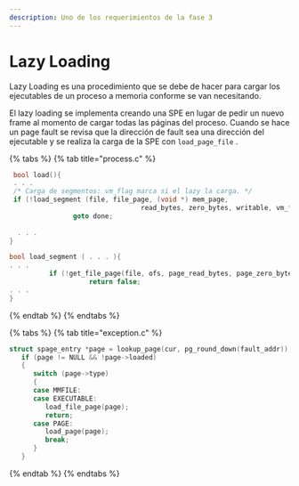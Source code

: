```yaml
---
description: Uno de los requerimientos de la fase 3
---
```


# Lazy Loading

Lazy Loading es una procedimiento que se debe de hacer para cargar los ejecutables de un proceso a memoria conforme se van necesitando. 

El lazy loading se implementa creando una SPE en lugar de pedir un nuevo frame al momento de cargar todas las páginas del proceso. Cuando se hace un page fault se revisa que la dirección de fault sea una dirección del ejecutable y se realiza la carga de la SPE con `load_page_file` .

{% tabs %}
{% tab title="process.c" %}
```c
 bool load(){
 . . .
 /* Carga de segmentos: vm_flag marca si el lazy la carga. */
 if (!load_segment (file, file_page, (void *) mem_page,
                                 read_bytes, zero_bytes, writable, vm_flag))
                goto done;
                
  . . .
}

bool load_segment ( . . . ){
. . .
          if (!get_file_page(file, ofs, page_read_bytes, page_zero_bytes, writable, EXECUTABLE,  upage))
                    return false;
. . .
}
```
{% endtab %}
{% endtabs %}

{% tabs %}
{% tab title="exception.c" %}
```c
struct spage_entry *page = lookup_page(cur, pg_round_down(fault_addr));
   if (page != NULL && !page->loaded)
   {
      switch (page->type)
      {
      case MMFILE:
      case EXECUTABLE:
         load_file_page(page);
         return;
      case PAGE:
         load_page(page);
         break;
      }
   }
```
{% endtab %}
{% endtabs %}



